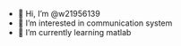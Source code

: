 - 👋 Hi, I’m @w21956139
- 👀 I’m interested in communication system
- 🌱 I’m currently learning matlab

<!---
w21956139/w21956139 is a ✨ special ✨ repository because its `README.md` (this file) appears on your GitHub profile.
You can click the Preview link to take a look at your changes.
--->
